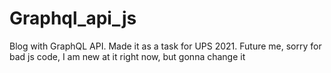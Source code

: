 # Graphql_api_js
Blog with GraphQL API. Made it as a task for UPS 2021. Future me, sorry for bad js code, I am new at it right now, but gonna change it
